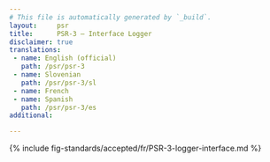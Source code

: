 ```yaml
---
# This file is automatically generated by `_build`.
layout:     psr
title:      PSR-3 — Interface Logger
disclaimer: true
translations:
 - name: English (official)
   path: /psr/psr-3
 - name: Slovenian
   path: /psr/psr-3/sl
 - name: French
 - name: Spanish
   path: /psr/psr-3/es
additional:

---
```

{% include fig-standards/accepted/fr/PSR-3-logger-interface.md %}
